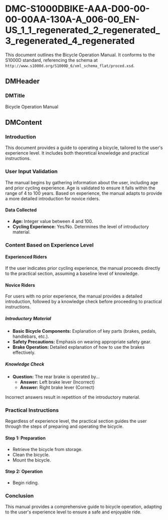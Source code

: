 # DMC-S1000DBIKE-AAA-D00-00-00-00AA-130A-A_006-00_EN-US_1_1_regenerated_2_regenerated_3_regenerated_4_regenerated

This document outlines the Bicycle Operation Manual.  It conforms to the S1000D standard, referencing the schema at `http://www.s1000d.org/S1000D_6/xml_schema_flat/proced.xsd`.

## DMHeader

### DMTitle

Bicycle Operation Manual

## DMContent

### Introduction

This document provides a guide to operating a bicycle, tailored to the user's experience level. It includes both theoretical knowledge and practical instructions.

### User Input Validation

The manual begins by gathering information about the user, including age and prior cycling experience. Age is validated to ensure it falls within the range of 4 to 100 years. Based on experience, the manual adapts to provide a more detailed introduction for novice riders.

#### Data Collected

*   **Age:** Integer value between 4 and 100.
*   **Cycling Experience:** Yes/No. Determines the level of introductory material.

### Content Based on Experience Level

#### Experienced Riders

If the user indicates prior cycling experience, the manual proceeds directly to the practical section, assuming a baseline level of knowledge.

#### Novice Riders

For users with no prior experience, the manual provides a detailed introduction, followed by a knowledge check before proceeding to practical instructions.

##### Introductory Material

*   **Basic Bicycle Components:** Explanation of key parts (brakes, pedals, handlebars, etc.).
*   **Safety Precautions:** Emphasis on wearing appropriate safety gear.
*   **Brake Operation:** Detailed explanation of how to use the brakes effectively.

##### Knowledge Check

*   **Question:** The rear brake is operated by...
    *   **Answer:** Left brake lever (Incorrect)
    *   **Answer:** Right brake lever (Correct)

Incorrect answers result in repetition of the introductory material.

### Practical Instructions

Regardless of experience level, the practical section guides the user through the steps of preparing and operating the bicycle.

#### Step 1: Preparation

*   Retrieve the bicycle from storage.
*   Clean the bicycle.
*   Mount the bicycle.

#### Step 2: Operation

*   Begin riding.

### Conclusion

This manual provides a comprehensive guide to bicycle operation, adapting to the user's experience level to ensure a safe and enjoyable ride.
